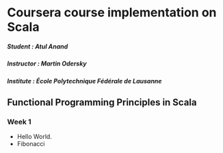 # Coursera course implementation on Scala

##### Student : Atul Anand

##### Instructor : Martin Odersky

##### Institute : École Polytechnique Fédérale de Lausanne

## Functional Programming Principles in Scala

### Week 1

- Hello World.
- Fibonacci
